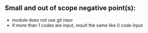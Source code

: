## Small and out of scope negative point(s):
- module does not use git repo
- if more than 1 codes are input, result the same like 0 code input